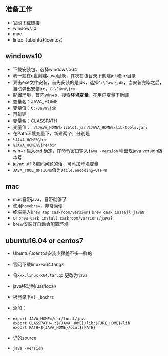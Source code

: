 ## 准备工作

- [官网下载链接](<https://www.oracle.com/technetwork/java/javase/downloads/index-jsp-138363.html>)
- windows10
- mac
- linux（ubuntu和centos）

## windows10

- 下载安装包，选择windows x64
- 我一般在c盘创建Java目录，其次在该目录下创建jdk和jre目录
- 双击exe文件安装，首先安装的是jdk，选择`C:\Java\jdk`，当安装完毕之后，自动弹出安装jre，`C:\Java\jre`
- 配置环境，首先win+s，搜索**环境变量**，在用户变量下新建
- 变量名：JAVA_HOME
- 变量值：`C:\Java\jdk`
- 再新建
- 变量名：CLASSPATH
- 变量值：`.;%JAVA_HOME%\lib\dt.jar;%JAVA_HOME%\lib\tools.jar;`
- 在Path环境变量下，新建两个，分别是
- `%JAVA_HOME%\bin`
- `%JAVA_HOME%\jre\bin`
- win+r 输入`cmd` 确定，在命令窗口输入`java -version` 则出现java version版本号
- javac utf-8编码问题的话，可添加环境变量
- `JAVA_TOOL_OPTIONS`值为`Dfile.encoding=UTF-8`

## mac

- mac自带java，自带就够了
- 使用`homebrew`，非常简便
- 终端输入`brew tap caskroom/versions`              `brew cask install java8`
- or `brew cask install caskroom/versions/java8`
- brew安装好自动会配置环境

## ubuntu16.04 or centos7

- Ubuntu和centos安装步骤差不多一样的
- 官网下载linux-x64.tar.gz

- 将`xxx.linux-x64.tar.gz` 更改为`java`

- java移动到/usr/local/

- 根目录下`vi _bashrc`

- 添加：

- ```shell
  export JAVA_HOME=/usr/local/java
  export CLASSPATH=.:${JAVA_HOME}/lib:${JRE_HOME}/lib
  export PATH=${JAVA_HOME}/bin:${PATH}
  ```

- 记的source

- `java -version`

  


